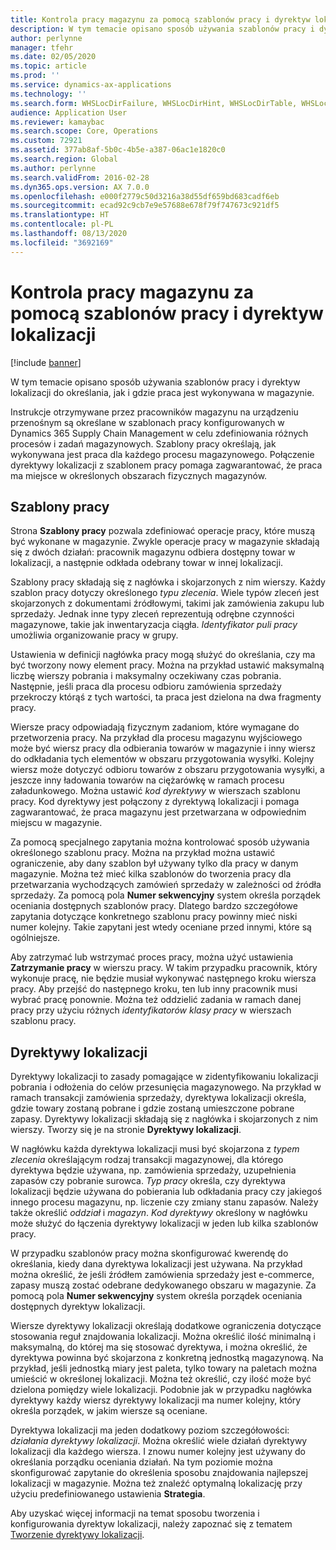 ```yaml
---
title: Kontrola pracy magazynu za pomocą szablonów pracy i dyrektyw lokalizacji
description: W tym temacie opisano sposób używania szablonów pracy i dyrektyw lokalizacji do określania, jak i gdzie praca jest wykonywana w magazynie.
author: perlynne
manager: tfehr
ms.date: 02/05/2020
ms.topic: article
ms.prod: ''
ms.service: dynamics-ax-applications
ms.technology: ''
ms.search.form: WHSLocDirFailure, WHSLocDirHint, WHSLocDirTable, WHSLocDirTableUOM, WHSRFMenuItem, WHSWork, WHSWorkClass, WHSWorkPool, WHSWorkTemplateTable
audience: Application User
ms.reviewer: kamaybac
ms.search.scope: Core, Operations
ms.custom: 72921
ms.assetid: 377ab8af-5b0c-4b5e-a387-06ac1e1820c0
ms.search.region: Global
ms.author: perlynne
ms.search.validFrom: 2016-02-28
ms.dyn365.ops.version: AX 7.0.0
ms.openlocfilehash: e000f2779c50d3216a38d55df659bd683cadf6eb
ms.sourcegitcommit: ecad92c9cb7e9e57688e678f79f747673c921df5
ms.translationtype: HT
ms.contentlocale: pl-PL
ms.lasthandoff: 08/13/2020
ms.locfileid: "3692169"
---
```

# <a name="control-warehouse-work-by-using-work-templates-and-location-directives"></a>Kontrola pracy magazynu za pomocą szablonów pracy i dyrektyw lokalizacji

[!include [banner](../includes/banner.md)]

W tym temacie opisano sposób używania szablonów pracy i dyrektyw lokalizacji do określania, jak i gdzie praca jest wykonywana w magazynie.

Instrukcje otrzymywane przez pracowników magazynu na urządzeniu przenośnym są określane w szablonach pracy konfigurowanych w Dynamics 365 Supply Chain Management w celu zdefiniowania różnych procesów i zadań magazynowych. Szablony pracy określają, jak wykonywana jest praca dla każdego procesu magazynowego. Połączenie dyrektywy lokalizacji z szablonem pracy pomaga zagwarantować, że praca ma miejsce w określonych obszarach fizycznych magazynów.

## <a name="work-templates"></a>Szablony pracy

Strona **Szablony pracy** pozwala zdefiniować operacje pracy, które muszą być wykonane w magazynie. Zwykle operacje pracy w magazynie składają się z dwóch działań: pracownik magazynu odbiera dostępny towar w lokalizacji, a następnie odkłada odebrany towar w innej lokalizacji. 

Szablony pracy składają się z nagłówka i skojarzonych z nim wierszy. Każdy szablon pracy dotyczy określonego *typu zlecenia*. Wiele typów zleceń jest skojarzonych z dokumentami źródłowymi, takimi jak zamówienia zakupu lub sprzedaży. Jednak inne typy zleceń reprezentują odrębne czynności magazynowe, takie jak inwentaryzacja ciągła. *Identyfikator puli pracy* umożliwia organizowanie pracy w grupy. 

Ustawienia w definicji nagłówka pracy mogą służyć do określania, czy ma być tworzony nowy element pracy. Można na przykład ustawić maksymalną liczbę wierszy pobrania i maksymalny oczekiwany czas pobrania. Następnie, jeśli praca dla procesu odbioru zamówienia sprzedaży przekroczy którąś z tych wartości, ta praca jest dzielona na dwa fragmenty pracy. 

Wiersze pracy odpowiadają fizycznym zadaniom, które wymagane do przetworzenia pracy. Na przykład dla procesu magazynu wyjściowego może być wiersz pracy dla odbierania towarów w magazynie i inny wiersz do odkładania tych elementów w obszaru przygotowania wysyłki. Kolejny wiersz może dotyczyć odbioru towarów z obszaru przygotowania wysyłki, a jeszcze inny ładowania towarów na ciężarówkę w ramach procesu załadunkowego. Można ustawić *kod dyrektywy* w wierszach szablonu pracy. Kod dyrektywy jest połączony z dyrektywą lokalizacji i pomaga zagwarantować, że praca magazynu jest przetwarzana w odpowiednim miejscu w magazynie. 

Za pomocą specjalnego zapytania można kontrolować sposób używania określonego szablonu pracy. Można na przykład można ustawić ograniczenie, aby dany szablon był używany tylko dla pracy w danym magazynie. Można też mieć kilka szablonów do tworzenia pracy dla przetwarzania wychodzących zamówień sprzedaży w zależności od źródła sprzedaży. Za pomocą pola **Numer sekwencyjny** system określa porządek oceniania dostępnych szablonów pracy. Dlatego bardzo szczegółowe zapytania dotyczące konkretnego szablonu pracy powinny mieć niski numer kolejny. Takie zapytani jest wtedy oceniane przed innymi, które są ogólniejsze. 

Aby zatrzymać lub wstrzymać proces pracy, można użyć ustawienia **Zatrzymanie pracy** w wierszu pracy. W takim przypadku pracownik, który wykonuje pracę, nie będzie musiał wykonywać następnego kroku wiersza pracy. Aby przejść do następnego kroku, ten lub inny pracownik musi wybrać pracę ponownie. Można też oddzielić zadania w ramach danej pracy przy użyciu różnych *identyfikatorów klasy pracy* w wierszach szablonu pracy.

## <a name="location-directives"></a>Dyrektywy lokalizacji

Dyrektywy lokalizacji to zasady pomagające w zidentyfikowaniu lokalizacji pobrania i odłożenia do celów przesunięcia magazynowego. Na przykład w ramach transakcji zamówienia sprzedaży, dyrektywa lokalizacji określa, gdzie towary zostaną pobrane i gdzie zostaną umieszczone pobrane zapasy. Dyrektywy lokalizacji składają się z nagłówka i skojarzonych z nim wierszy. Tworzy się je na stronie **Dyrektywy lokalizacji**. 

W nagłówku każda dyrektywa lokalizacji musi być skojarzona z *typem zlecenia* określającym rodzaj transakcji magazynowej, dla którego dyrektywa będzie używana, np. zamówienia sprzedaży, uzupełnienia zapasów czy pobranie surowca. *Typ pracy* określa, czy dyrektywa lokalizacji będzie używana do pobierania lub odkładania pracy czy jakiegoś innego procesu magazynu, np. liczenie czy zmiany stanu zapasów. Należy także określić *oddział* i *magazyn*. *Kod dyrektywy* określony w nagłówku może służyć do łączenia dyrektywy lokalizacji w jeden lub kilka szablonów pracy. 

W przypadku szablonów pracy można skonfigurować kwerendę do określania, kiedy dana dyrektywa lokalizacji jest używana. Na przykład można określić, że jeśli źródłem zamówienia sprzedaży jest e-commerce, zapasy muszą zostać odebrane dedykowanego obszaru w magazynie. Za pomocą pola **Numer sekwencyjny** system określa porządek oceniania dostępnych dyrektyw lokalizacji.

Wiersze dyrektywy lokalizacji określają dodatkowe ograniczenia dotyczące stosowania reguł znajdowania lokalizacji. Można określić ilość minimalną i maksymalną, do której ma się stosować dyrektywa, i można określić, że dyrektywa powinna być skojarzona z konkretną jednostką magazynową. Na przykład, jeśli jednostką miary jest paleta, tylko towary na paletach można umieścić w określonej lokalizacji. Można też określić, czy ilość może być dzielona pomiędzy wiele lokalizacji. Podobnie jak w przypadku nagłówka dyrektywy każdy wiersz dyrektywy lokalizacji ma numer kolejny, który określa porządek, w jakim wiersze są oceniane.

Dyrektywa lokalizacji ma jeden dodatkowy poziom szczegółowości: *działania dyrektywy lokalizacji*. Można określić wiele działań dyrektywy lokalizacji dla każdego wiersza. I znowu numer kolejny jest używany do określania porządku oceniania działań. Na tym poziomie można skonfigurować zapytanie do określenia sposobu znajdowania najlepszej lokalizacji w magazynie. Można też znaleźć optymalną lokalizację przy użyciu predefiniowanego ustawienia **Strategia**.

Aby uzyskać więcej informacji na temat sposobu tworzenia i konfigurowania dyrektyw lokalizacji, należy zapoznać się z tematem [Tworzenie dyrektywy lokalizacji](create-location-directive.md).
